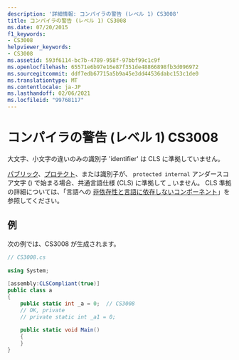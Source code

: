 ```yaml
---
description: '詳細情報: コンパイラの警告 (レベル 1) CS3008'
title: コンパイラの警告 (レベル 1) CS3008
ms.date: 07/20/2015
f1_keywords:
- CS3008
helpviewer_keywords:
- CS3008
ms.assetid: 593f6114-bc7b-4789-958f-97bbf99c1c9f
ms.openlocfilehash: 65571e6b97e16e87f351de48866898fb3d096972
ms.sourcegitcommit: ddf7edb67715a5b9a45e3dd44536dabc153c1de0
ms.translationtype: MT
ms.contentlocale: ja-JP
ms.lasthandoff: 02/06/2021
ms.locfileid: "99768117"
---
```

# <a name="compiler-warning-level-1-cs3008"></a>コンパイラの警告 (レベル 1) CS3008

大文字、小文字の違いのみの識別子 'identifier' は CLS に準拠していません。  
  
 [パブリック](../language-reference/keywords/public.md)、[プロテクト](../language-reference/keywords/protected.md)、または識別子が、 `protected internal` アンダースコア文字 () で始まる場合、共通言語仕様 (CLS) に準拠して \_ いません。 CLS 準拠の詳細については、「言語への [非依存性と言語に依存しないコンポーネント](../../standard/language-independence.md)」を参照してください。
  
## <a name="example"></a>例  

 次の例では、CS3008 が生成されます。  
  
```csharp  
// CS3008.cs  
  
using System;  
  
[assembly:CLSCompliant(true)]  
public class a  
{  
    public static int _a = 0;  // CS3008  
    // OK, private  
    // private static int _a1 = 0;  
  
    public static void Main()  
    {  
    }  
}  
```
